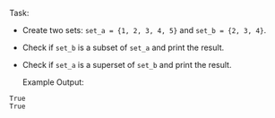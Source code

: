 Task:  
- Create two sets: `set_a = {1, 2, 3, 4, 5}` and `set_b = {2, 3, 4}`.
- Check if `set_b` is a subset of `set_a` and print the result.
- Check if `set_a` is a superset of `set_b` and print the result.

  Example Output:  
```
True
True
```
